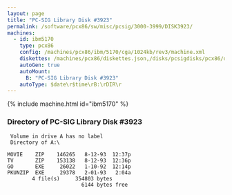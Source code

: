 ```yaml
---
layout: page
title: "PC-SIG Library Disk #3923"
permalink: /software/pcx86/sw/misc/pcsig/3000-3999/DISK3923/
machines:
  - id: ibm5170
    type: pcx86
    config: /machines/pcx86/ibm/5170/cga/1024kb/rev3/machine.xml
    diskettes: /machines/pcx86/diskettes.json,/disks/pcsigdisks/pcx86/diskettes.json
    autoGen: true
    autoMount:
      B: "PC-SIG Library Disk #3923"
    autoType: $date\r$time\rB:\rDIR\r
---
```


{% include machine.html id="ibm5170" %}

### Directory of PC-SIG Library Disk #3923

     Volume in drive A has no label
     Directory of A:\

    MOVIE    ZIP    146265   8-12-93  12:37p
    TV       ZIP    153138   8-12-93  12:36p
    GO       EXE     26022   1-10-92  12:14p
    PKUNZIP  EXE     29378   2-01-93   2:04a
            4 file(s)     354803 bytes
                            6144 bytes free
